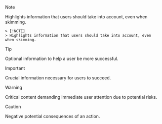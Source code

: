 > [!NOTE]  
> Highlights information that users should take into account, even when skimming.
```
> [!NOTE]  
> Highlights information that users should take into account, even when skimming.
```
> [!TIP]
> Optional information to help a user be more successful.

> [!IMPORTANT]  
> Crucial information necessary for users to succeed.

> [!WARNING]  
> Critical content demanding immediate user attention due to potential risks.

> [!CAUTION]
> Negative potential consequences of an action.

